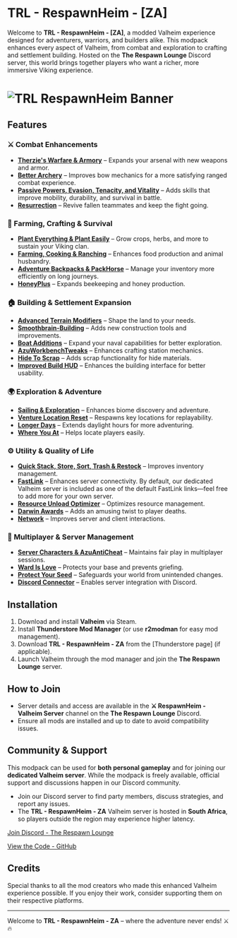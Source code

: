 # TRL - RespawnHeim - [ZA]

Welcome to **TRL - RespawnHeim - [ZA]**, a modded Valheim experience designed for adventurers, warriors, and builders alike. This modpack enhances every aspect of Valheim, from combat and exploration to crafting and settlement building. Hosted on the **The Respawn Lounge** Discord server, this world brings together players who want a richer, more immersive Viking experience.

# ![TRL RespawnHeim Banner](./media/banner.jpg)

## Features

### ⚔️ Combat Enhancements

- **[Therzie's Warfare & Armory](https://valheim.thunderstore.io/package/Therzie/Warfare/)** – Expands your arsenal with new weapons and armor.
- **[Better Archery](https://valheim.thunderstore.io/package/ishid4/BetterArchery/)** – Improves bow mechanics for a more satisfying ranged combat experience.
- **[Passive Powers, Evasion, Tenacity, and Vitality](https://valheim.thunderstore.io/package/Smoothbrain/PassivePowers/)** – Adds skills that improve mobility, durability, and survival in battle.
- **[Resurrection](https://valheim.thunderstore.io/package/Smoothbrain/Resurrection/)** – Revive fallen teammates and keep the fight going.

### 🌱 Farming, Crafting & Survival

- **[Plant Everything & Plant Easily](https://valheim.thunderstore.io/package/Advize/PlantEverything/)** – Grow crops, herbs, and more to sustain your Viking clan.
- **[Farming, Cooking & Ranching](https://valheim.thunderstore.io/package/Smoothbrain/Farming/)** – Enhances food production and animal husbandry.
- **[Adventure Backpacks & PackHorse](https://valheim.thunderstore.io/package/Vapok/AdventureBackpacks/)** – Manage your inventory more efficiently on long journeys.
- **[HoneyPlus](https://valheim.thunderstore.io/package/OhhLoz/HoneyPlus/)** – Expands beekeeping and honey production.

### 🏠 Building & Settlement Expansion

- **[Advanced Terrain Modifiers](https://valheim.thunderstore.io/package/Searica/AdvancedTerrainModifiers/)** – Shape the land to your needs.
- **[Smoothbrain-Building](https://valheim.thunderstore.io/package/Smoothbrain/Building/)** – Adds new construction tools and improvements.
- **[Boat Additions](https://valheim.thunderstore.io/package/blacks7ar/BoatAdditions/)** – Expand your naval capabilities for better exploration.
- **[AzuWorkbenchTweaks](https://valheim.thunderstore.io/package/Azumatt/AzuWorkbenchTweaks/)** – Enhances crafting station mechanics.
- **[Hide To Scrap](https://valheim.thunderstore.io/package/larlasia/HideToScrap/)** – Adds scrap functionality for hide materials.
- **[Improved Build HUD](https://valheim.thunderstore.io/package/RandyKnapp/ImprovedBuildHud/)** – Enhances the building interface for better usability.

### 🌍 Exploration & Adventure

- **[Sailing & Exploration](https://valheim.thunderstore.io/package/Smoothbrain/Sailing/)** – Enhances biome discovery and adventure.
- **[Venture Location Reset](https://valheim.thunderstore.io/package/VentureValheim/Venture_Location_Reset/)** – Respawns key locations for replayability.
- **[Longer Days](https://valheim.thunderstore.io/package/TastyChickenLegs/LongerDays/)** – Extends daylight hours for more adventuring.
- **[Where You At](https://valheim.thunderstore.io/package/Azumatt/Where_You_At/)** – Helps locate players easily.

### ⚙️ Utility & Quality of Life

- **[Quick Stack, Store, Sort, Trash & Restock](https://valheim.thunderstore.io/package/Goldenrevolver/Quick_Stack_Store_Sort_Trash_Restock/)** – Improves inventory management.
- **[FastLink](https://valheim.thunderstore.io/package/Azumatt/FastLink/)** – Enhances server connectivity. By default, our dedicated Valheim server is included as one of the default FastLink links—feel free to add more for your own server.
- **[Resource Unload Optimizer](https://valheim.thunderstore.io/package/Azumatt/ResourceUnloadOptimizer/)** – Optimizes resource management.
- **[Darwin Awards](https://valheim.thunderstore.io/package/Smoothbrain/DarwinAwards/)** – Adds an amusing twist to player deaths.
- **[Network](https://valheim.thunderstore.io/package/Smoothbrain/Network/)** – Improves server and client interactions.

### 🔐 Multiplayer & Server Management

- **[Server Characters & AzuAntiCheat](https://valheim.thunderstore.io/package/Smoothbrain/ServerCharacters/)** – Maintains fair play in multiplayer sessions.
- **[Ward Is Love](https://valheim.thunderstore.io/package/Azumatt/WardIsLove/)** – Protects your base and prevents griefing.
- **[Protect Your Seed](https://valheim.thunderstore.io/package/coemt/ProtectYourSeed/)** – Safeguards your world from unintended changes.
- **[Discord Connector](https://valheim.thunderstore.io/package/nwesterhausen/DiscordConnector/)** – Enables server integration with Discord.

## Installation

1. Download and install **Valheim** via Steam.
2. Install **Thunderstore Mod Manager** (or use **r2modman** for easy mod management).
3. Download **TRL - RespawnHeim - ZA** from the [Thunderstore page] (if applicable).
4. Launch Valheim through the mod manager and join the **The Respawn Lounge** server.

## How to Join

- Server details and access are available in the **⚔️ RespawnHeim - Valheim Server** channel on the **The Respawn Lounge** Discord.
- Ensure all mods are installed and up to date to avoid compatibility issues.

## Community & Support

This modpack can be used for **both personal gameplay** and for joining our **dedicated Valheim server**. While the modpack is freely available, official support and discussions happen in our Discord community.

- Join our Discord server to find party members, discuss strategies, and report any issues.
- The **TRL - RespawnHeim - ZA** Valheim server is hosted in **South Africa**, so players outside the region may experience higher latency.

[Join Discord - The Respawn Lounge](https://discord.gg/kCrFgqavxD)

[View the Code - GitHub](https://github.com/SeegersJT/TRL-RespawnHeim-ZA-Modpack)

## Credits

Special thanks to all the mod creators who made this enhanced Valheim experience possible. If you enjoy their work, consider supporting them on their respective platforms.

---

Welcome to **TRL - RespawnHeim - ZA** – where the adventure never ends! ⚔️🔥
